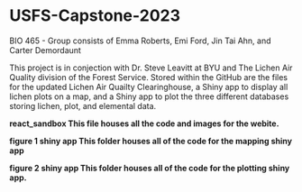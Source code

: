 # USFS-Capstone-2023
BIO 465 - Group consists of Emma Roberts, Emi Ford, Jin Tai Ahn, and Carter Demordaunt

This project is in conjection with Dr. Steve Leavitt at BYU and The Lichen Air Quality division of the Forest Service. Stored within the GitHub are the files for the updated Lichen Air Quailty Clearinghouse, a Shiny app to display all lichen plots on a map, and a Shiny app to plot the three different databases storing lichen, plot, and elemental data. 

<strong/>react_sandbox<strong/>
This file houses all the code and images for the webite.

figure 1 shiny app 
This folder houses all of the code for the mapping shiny app

figure 2 shiny app 
This folder houses all of the code for the plotting shiny app. 
